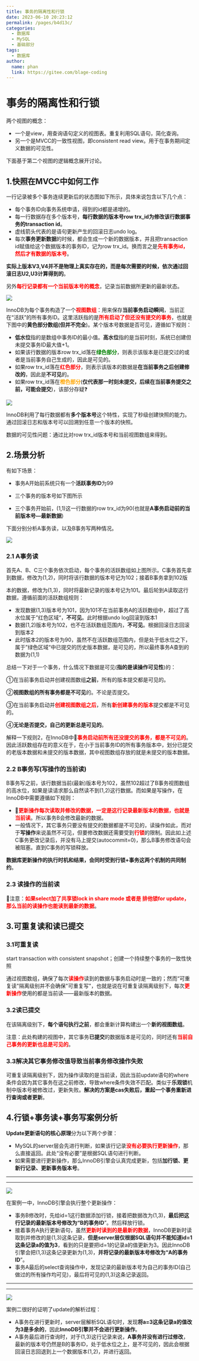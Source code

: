 ```yaml
---
title: 事务的隔离性和行锁
date: 2023-06-10 20:23:12
permalink: /pages/b4d13c/
categories:
  - 数据库
  - MySQL
  - 基础部分
tags:
  - 数据库
author: 
  name: phan
  link: https://gitee.com/blage-coding
---
```

# 事务的隔离性和行锁

两个视图的概念：

- 一个是view，用查询语句定义的视图表。重复利用SQL语句，简化查询。
- 另一个是MVCC的一致性视图，即consistent read view。用于在事务期间定义数据的可见性。

下面基于第二个视图的逻辑概念展开讨论。

## 1.快照在MVCC中如何工作

一行记录被多个事务连续更新后的状态图如下所示，具体来说包含以下几个点：

- 每个事务ID向事务系统申请，得到的id都是递增的。
- 每一行数据存在多个版本号，**每行数据的版本号row trx_id为修改该行数据事务的transaction id**。
- 虚线箭头代表的是语句更新产生的回滚日志undo log。
- 每次**事务更新数据**的时候，都会生成一个新的数据版本，并且把transaction id赋值给这个数据版本的事务ID，记为row trx_id。换而言之是<font color="red">**先有事务id，然后才有数据的版本号**</font>。

**实际上版本V3,V4并不是物理上真实存在的，而是每次需要的时候，依次通过回滚日志U2,U3计算得到的**。

另外<font color="red">**每行记录都有一个当前版本号的概念**</font>，记录当前数据所更新的最新状态。

![](https://cdn.staticaly.com/gh/blage-coding/picx-images-hosting@master/20230610/image.57iwlqigll00.webp)

InnoDB为每个事务构造了一个<font color="red">**视图数组**</font>：用来保存**当前事务启动瞬间**，当前正在“活跃”的所有事务ID。这里活跃指的是<font color="red">**所有启动了但还没有提交的事务**</font>，也就是下图中的**黄色部分数组(但并不完全**)。某个版本号数据是否可见，遵循如下规则：

- **低水位**指的是数组中事务ID的最小值。**高水位**指的是当前时刻，系统已创建但未提交事务ID最大值+1。
- 如果该行数据的版本row trx_id落在<font color="green">**绿色部分**</font>，则表示该版本是已提交过的或者是当前事务自己生成的，因此是可见的。
- 如果row trx_id落在<font color="red">**红色部分**</font>，则表示该版本的数据是**在当前事务之后创建修改的**，因此是**不可见**的。
- 如果row trx_id落在<font color="orange">**橙色部分**</font>(**仅代表那一时刻未提交，后续在当前事务提交之前，可能会提交**)，该部分存疑❓ 

![](https://cdn.staticaly.com/gh/blage-coding/picx-images-hosting@master/20230610/image.4sggttw5v4w0.webp)

InnoDB利用了每行数据都有**多个版本号**这个特性，实现了秒级创建快照的能力。通过回滚日志和版本号可以回溯到任意一个版本的快照。

数据的可见性问题：通过比对row trx_id版本号和当前视图数组来得到。

## 2.场景分析

有如下场景：

- 事务A开始前系统只有一个**活跃事务ID**为99

- 三个事务的版本号如下图所示
- 三个事务开始前，(1,1)这一行数据的row trx_id为90(也就是**A事务启动前的当前版本号—最新数据**)

下面分别分析A事务读，以及B事务写两种情况。

![](https://cdn.staticaly.com/gh/blage-coding/picx-images-hosting@master/20230610/image.zff5f8oiehs.webp)

### 2.1 A事务读

首先A、B、C三个事务依次启动，每个事务的活跃数组如上图所示。C事务首先拿到数据，修改为(1,2)，同时将该行数据的版本号记为102；接着B事务拿到102版

本的数据，修改为(1,3)，同时将最新记录的版本号记为101。最后轮到A读取这行数据，遵循前面的活跃数组规则：

- 发现数据(1,3)版本号为101，因为101不在当前事务A的活跃数组中，超过了高水位属于”红色区域“，**不可见**。此时根据undo log回滚到版本1
- 数据(1,2)版本号为102，也不在活跃数组范围内，**不可见**。根据回滚日志回滚到版本2
- 此时版本2的版本号为90，虽然不在活跃数组范围内，但是处于低水位之下，属于”绿色区域“中已提交的历史版本数据，是可见的，所以最终事务A查到的数据为(1,1)

总结一下对于一个事务，什么情况下数据是可见(**指的是读操作可见性**)的：

①在当前事务启动并创建视图数组**之前**，所有的版本提交都是可见的。

②**视图数组的所有事务都是不可见**的。不论是否提交。

③在当前事务启动并<font color="red">**创建视图数组之后**</font>，所有<font color="red">**新创建事务的版本**</font>提交都是不可见的。

④**无论是否提交，自己的更新总是可见的**。

解释一下规则2，在InnoDB中🌟<font color="red">**事务启动前所有还没提交的事务，都是不可见的**</font>。因此活跃数组存在的意义在于，在小于当前事务ID的所有事务版本中，划分已提交的老版本数据和未提交的版本数据，其中视图数组存放的就是未提交的版本数据。

### 2.2 B事务写(写操作的当前读)

B事务写之前，该行数据当前(最新)版本号为102，虽然102超过了B事务视图数组的高水位，如果是读请求那么自然读不到(1,2)这行数据。而如果是写操作，在InnoDB中需要遵循如下规则：

- 🌟<font color="red">**更新操作每次读取并修改的数据，一定是这行记录最新版本的数据，也就是当前读**</font>。所以事务B会修改最新的数据。
- 一般情况下，其它事务只要没有提交的数据都是不可见的，读操作如此，而对于**写操作**来说虽然不可见，但要修改数据还需要受到<font color="red">**行锁**</font>的限制。因此如上述C事务更改记录后，并没有马上提交(autocommit=0)，那么B事务修改语句会被阻塞。直到C事务的写锁释放。

**数据库更新操作的执行时机和结果，会同时受到行锁+事务这两个机制的共同制约**。

### 2.3 读操作的当前读

🌟注意：<font color="red">**如果select加了共享锁lock in share mode 或者是 排他锁for update，那么当前的读操作也能读到最新的数据**</font>。

## 3.可重复读和读已提交

### 3.1可重复读

start transaction with consistent snapshot；创建一个持续整个事务的一致性快照

通过视图数组，确保了每次<font color="red">**读操作**</font>读到的数据与事务启动时是一致的；然而“可重复读"隔离级别并不会确保"可重复写"，也就是说在可重复读隔离级别下，每次<font color="red">**更新操作**</font>使用的都是当前读——最新版本的数据。

### 3.2读已提交

在该隔离级别下，**每个语句执行之前**，都会重新计算构建出一个**新的视图数组**。

注意：此处构建的视图中，其它事务**已提交**的数据版本是可见的，同时还有<font color="red">**当前自己事务的更新也总是可见的**</font>。

### 3.3解决其它事务修改值导致当前事务修改操作失败

可重复读隔离级别下，因为操作读取的是当前读，因此当前update语句的where条件会因为其它事务在这之前修改，导致where条件失效不匹配。类似于**乐观锁**机制中版本号被修改过，更新失败。**解决的方案是cas失败后，重起一个事务重新进行查询或者更新**。

## 4.行锁+事务读+事务写案例分析

**Update更新语句的核心原理**分为以下两个步骤：

- MySQL的server层会先进行判断，如果该行记录<font color="red">**没有必要执行更新操作**</font>，那么直接返回。此处“没有必要”是根据SQL语句进行判断。
- 如果需要进行更新操作，那么InnoDB引擎会认真完成更新，包括**加行锁、更新行记录、更新事务版本号**。

---

---



![](https://cdn.staticaly.com/gh/blage-coding/picx-images-hosting@master/20230624/image.41q6fo8z7b00.webp)

在案例一中，InnoDB引擎会执行整个更新操作：

- 事务B修改时，先给id=1这行数据添加行锁，接着把数据改为(1,3)，**最后把这行记录的最新版本号修改为“B的事务ID**”。然后释放行锁。
- 接着事务A执行更新语句，虽然<font color="red">**更新时读到的是最新的数据**</font>，InnoDB更新时读取到并修改的是(1,3)这条记录，**但是server层仅根据SQL语句并不能知道id=1这条记录a的值为3**，看到的只是要把id=1的记录a的值更新为3。因此InnoDB引擎会把(1,3)这条记录更新为(1,3)，**并将记录的最新版本号修改为“A的事务ID**”。
- 事务A最后的select查询操作中，发现记录的最新版本号为自己的事务ID(自己做过的所有操作均可见)，最后将可见的(1,3)这条记录返回。

---

---



![](https://cdn.staticaly.com/gh/blage-coding/picx-images-hosting@master/20230624/image.a8v25p3lf8g.webp)

案例二很好的证明了update的解析过程：

- A事务在进行更新时，server层解析SQL语句时，发现**将a=3这条记录a的值改为3是多余的**，因此**InnoDB引擎并不会进行更新操作**。
- A事务最后进行查询时，对于(1,3)这行记录来说，**A事务并没有进行过修改**，最新的版本号仍然是B的事务ID，处于低水位之上，是不可见的，因此会根据回滚日志回退到上一个数据版本(1,2)，并进行返回。